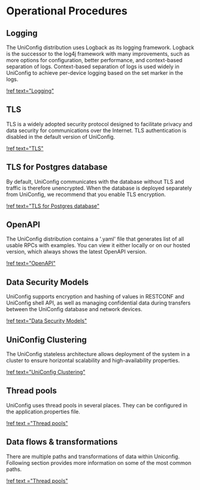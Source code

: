 # Operational Procedures

## Logging

The UniConfig distribution uses Logback as its logging
framework. Logback is the successor to the log4j framework with many
improvements, such as more options for configuration, better performance,
and context-based separation of logs. Context-based separation of logs
is used widely in UniConfig to achieve per-device logging based on the
set marker in the logs.

[!ref text="Logging"](../operational-procedures/logging)

## TLS

TLS is a widely adopted security protocol designed to facilitate
privacy and data security for communications over the Internet. TLS authentication is disabled
in the default version of UniConfig.

[!ref text="TLS"](../operational-procedures/tls)

## TLS for Postgres database

By default, UniConfig communicates with the database without TLS and traffic is therefore unencrypted.
When the database is deployed separately from UniConfig, we recommend that you enable TLS encryption.


[!ref text="TLS for Postgres database"](../operational-procedures/postgres-tls)

## OpenAPI

The UniConfig distribution contains a '.yaml' file that generates list of all
usable RPCs with examples. You can view it either locally or on our hosted version, which always shows
the latest OpenAPI version.

[!ref text="OpenAPI"](../operational-procedures/openapi)

## Data Security Models

UniConfig supports encryption and hashing of values in RESTCONF and
UniConfig shell API, as well as managing confidential data during transfers
between the UniConfig database and network devices.

[!ref text="Data Security Models"](../operational-procedures/data-security-models)

## UniConfig Clustering

The UniConfig stateless architecture allows deployment of the system in a cluster to ensure
horizontal scalability and high-availability properties.

[!ref text="UniConfig Clustering"](../operational-procedures/uniconfig-clustering)

## Thread pools

UniConfig uses thread pools in several places. They can be configured in the
application.properties file.

[!ref text ="Thread pools"](../operational-procedures/thread-pools)

## Data flows & transformations

There are multiple paths and transformations of data within Uniconfig.
Following section provides more information on some of the most common paths.

[!ref text ="Thread pools"](../operational-procedures/data-flows)

